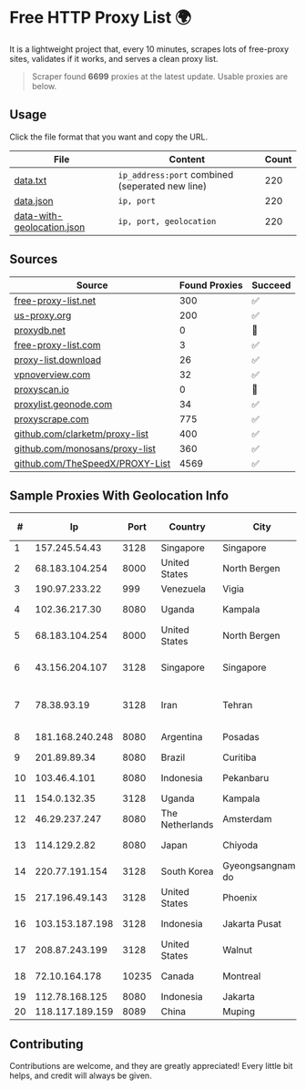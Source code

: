 
# Free HTTP Proxy List 🌍

It is a lightweight project that, every 10 minutes, scrapes lots of free-proxy sites, validates if it works, and serves a clean proxy list.


> Scraper found **6699** proxies at the latest update. Usable proxies are below.

## Usage

Click the file format that you want and copy the URL.


|File|Content|Count|
|----|-------|-----|
|[data.txt](https://raw.githubusercontent.com/themiralay/Proxy-List-World/master/data.txt)|`ip_address:port` combined (seperated new line)|220|
|[data.json](https://raw.githubusercontent.com/themiralay/Proxy-List-World/master/data.json)|`ip, port`|220|
|[data-with-geolocation.json](https://raw.githubusercontent.com/themiralay/Proxy-List-World/master/data-with-geolocation.json)|`ip, port, geolocation`|220|

## Sources

|Source|Found Proxies|Succeed|
|------|-------------|-------|
|[free-proxy-list.net](https://free-proxy-list.net)|300|✅|
|[us-proxy.org](https://www.us-proxy.org)|200|✅|
|[proxydb.net](http://proxydb.net)|0|🚫|
|[free-proxy-list.com](https://free-proxy-list.com/?page=&port=&type%5B%5D=http&type%5B%5D=https&up_time=0&search=Search)|3|✅|
|[proxy-list.download](https://www.proxy-list.download/HTTP)|26|✅|
|[vpnoverview.com](https://vpnoverview.com/privacy/anonymous-browsing/free-proxy-servers)|32|✅|
|[proxyscan.io](https://www.proxyscan.io)|0|🚫|
|[proxylist.geonode.com](https://proxylist.geonode.com/api/proxy-list?limit=300&page=1&sort_by=lastChecked&sort_type=desc&protocols=http,https)|34|✅|
|[proxyscrape.com](https://api.proxyscrape.com/v2/?request=displayproxies&protocol=http&timeout=10000&country=all&ssl=all&anonymity=all)|775|✅|
|[github.com/clarketm/proxy-list](https://raw.githubusercontent.com/clarketm/proxy-list/master/proxy-list-raw.txt)|400|✅|
|[github.com/monosans/proxy-list](https://raw.githubusercontent.com/monosans/proxy-list/main/proxies/http.txt)|360|✅|
|[github.com/TheSpeedX/PROXY-List](https://raw.githubusercontent.com/TheSpeedX/PROXY-List/master/http.txt)|4569|✅|


## Sample Proxies With Geolocation Info

|#|Ip|Port|Country|City|Internet Service Provider|
|-|--|----|-------|----|-------------------------|
|1|157.245.54.43|3128|Singapore|Singapore|DigitalOcean, LLC|
|2|68.183.104.254|8000|United States|North Bergen|DigitalOcean, LLC|
|3|190.97.233.22|999|Venezuela|Vigia|Viginet C.A|
|4|102.36.217.30|8080|Uganda|Kampala|SimbaNET(U) p2p-Main POP|
|5|68.183.104.254|8000|United States|North Bergen|DigitalOcean, LLC|
|6|43.156.204.107|3128|Singapore|Singapore|Shenzhen Tencent Computer Systems Company Limited|
|7|78.38.93.19|3128|Iran|Tehran|Iran Telecommunication Company PJS|
|8|181.168.240.248|8080|Argentina|Posadas|Telecom Argentina S.A|
|9|201.89.89.34|8080|Brazil|Curitiba|V tal|
|10|103.46.4.101|8080|Indonesia|Pekanbaru|PT Akses Sentral Teknologi|
|11|154.0.132.35|3128|Uganda|Kampala|DATA-RT1|
|12|46.29.237.247|8080|The Netherlands|Amsterdam|Stark Industries Solutions LTD|
|13|114.129.2.82|8080|Japan|Chiyoda|NTT SmartConnect Corporation|
|14|220.77.191.154|3128|South Korea|Gyeongsangnam-do|Korea Telecom|
|15|217.196.49.143|3128|United States|Phoenix|HOSTINGER US|
|16|103.153.187.198|3128|Indonesia|Jakarta Pusat|PT. Fiber Networks Indonesia|
|17|208.87.243.199|3128|United States|Walnut|Psychz Networks|
|18|72.10.164.178|10235|Canada|Montreal|GloboTech Communications|
|19|112.78.168.125|8080|Indonesia|Jakarta|BIZNET|
|20|118.117.189.159|8089|China|Muping|Chinanet|



## Contributing

Contributions are welcome, and they are greatly appreciated! Every
little bit helps, and credit will always be given.

